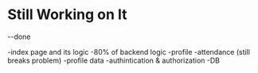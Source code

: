 # Still Working on It

--done

-index page and its logic 
-80% of backend logic 
-profile 
-attendance (still breaks problem)
-profile data
-authintication & authorization 
-DB
